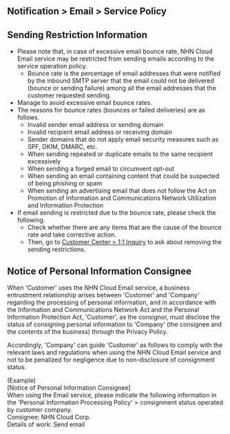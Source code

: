 ## Notification > Email > Service Policy

<span id='operation-policy'></span>

## Sending Restriction Information

- Please note that, in case of excessive email bounce rate, NHN Cloud Email service may be restricted from sending emails according to the service operation policy.
    - Bounce rate is the percentage of email addresses that were notified by the inbound SMTP server that the email could not be delivered (bounce or sending failure) among all the email addresses that the customer requested sending.
- Manage to avoid excessive email bounce rates.
- The reasons for bounce rates (bounces or failed deliveries) are as follows.
    - Invalid sender email address or sending domain
    - Invalid recipient email address or receiving domain
    - Sender domains that do not apply email security measures such as SPF, DKIM, DMARC, etc.
    - When sending repeated or duplicate emails to the same recipient excessively
    - When sending a forged email to circumvent opt-out
    - When sending an email containing content that could be suspected of being phishing or spam
    - When sending an advertising email that does not follow the Act on Promotion of Information and Communications Network Utilization and Information Protection
- If email sending is restricted due to the bounce rate, please check the following.
    - Check whether there are any items that are the cause of the bounce rate and take corrective action.
    - Then, go to [Customer Center > 1:1 Inquiry](https://www.nhncloud.com/kr/support/inquiry) to ask about removing the sending restrictions.

## Notice of Personal Information Consignee

When 'Customer' uses the NHN Cloud Email service, a business entrustment relationship arises between 'Customer' and 'Company' regarding the processing of personal information, and in accordance with the Information and Communications Network Act and the Personal Information Protection Act, 'Customer', as the consignor, must disclose the status of consigning personal information to 'Company' (the consignee and the contents of the business) through the Privacy Policy.

Accordingly, 'Company' can guide 'Customer' as follows to comply with the relevant laws and regulations when using the NHN Cloud Email service and not to be penalized for negligence due to non-disclosure of consignment status.

(Example)<br>
[Notice of Personal Information Consignee]<br>
When using the Email service, please indicate the following information in the 'Personal Information Processing Policy' > consignment status operated by customer company. <br>
Consignee: NHN Cloud Corp.<br>
Details of work: Send email